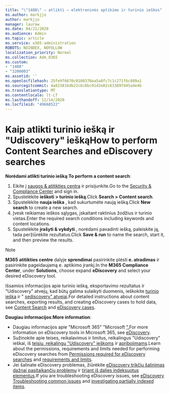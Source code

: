 ```yaml
---
title: "\"1488\" – atlikti – elektroninės aptikimo ir turinio ieškos"
ms.author: markjjo
author: markjjo
manager: lauraw
ms.date: 04/21/2020
ms.audience: Admin
ms.topic: article
ms.service: o365-administration
ROBOTS: NOINDEX, NOFOLLOW
localization_priority: Normal
ms.collection: Adm_O365
ms.custom:
- "1488"
- "3200003"
ms.assetid: ''
ms.openlocfilehash: 25fe9f6670c0108370aa5a8fc7c1c271f6c809a1
ms.sourcegitcommit: 4a82381bdb22cbc8bc91d2e02c633897d45ade4b
ms.translationtype: MT
ms.contentlocale: lt-LT
ms.lasthandoff: 12/14/2020
ms.locfileid: "49668522"
---
```

# <a name="how-to-perform-content-searches-and-ediscovery-searches"></a><span data-ttu-id="4d89c-102">Kaip atlikti turinio iešką ir "Udiscovery" iešką</span><span class="sxs-lookup"><span data-stu-id="4d89c-102">How to perform Content Searches and eDiscovery searches</span></span>

<span data-ttu-id="4d89c-103">**Norėdami atlikti turinio iešką**:</span><span class="sxs-lookup"><span data-stu-id="4d89c-103">**To perform a content search**:</span></span>

1. <span data-ttu-id="4d89c-104">Eikite į [saugos & atitikties centrą](https://protection.office.com) ir prisijunkite.</span><span class="sxs-lookup"><span data-stu-id="4d89c-104">Go to the [Security & Compliance Center](https://protection.office.com) and sign in.</span></span>
2. <span data-ttu-id="4d89c-105">Spustelėkite **ieškoti > turinio iešką**.</span><span class="sxs-lookup"><span data-stu-id="4d89c-105">Click **Search > Content search**.</span></span>
3. <span data-ttu-id="4d89c-106">Spustelėkite **nauja ieška** , kad sukurtumėte naują iešką.</span><span class="sxs-lookup"><span data-stu-id="4d89c-106">Click **New search** to create a new search.</span></span>
4. <span data-ttu-id="4d89c-107">Įvesk reikiamas ieškos sąlygas, įskaitant raktinius žodžius ir turinio vietas.</span><span class="sxs-lookup"><span data-stu-id="4d89c-107">Enter the required search conditions including keywords and content locations.</span></span>
5. <span data-ttu-id="4d89c-108">Spustelėkite **įrašyti & vykdyti** , norėdami pavadinti iešką, paleiskite ją, tada peržiūrėkite rezultatus.</span><span class="sxs-lookup"><span data-stu-id="4d89c-108">Click **Save & run** to name the search, start it, and then preview the results.</span></span>

> [!NOTE]
> <span data-ttu-id="4d89c-109">**M365 atitikties centre** dalyje **sprendimai** pasirinkite plėsti **e. atradimas** ir pasirinkite pageidaujamą e. aptikimo įrankį.</span><span class="sxs-lookup"><span data-stu-id="4d89c-109">In the **M365 Compliance Center**, under **Solutions**, choose expand **eDiscovery** and select your desired eDiscovery tool.</span></span>

<span data-ttu-id="4d89c-110">Išsamios informacijos apie turinio iešką, eksportavimo rezultatus ir "Udiscovery" atvejų, kad būtų galima sulaikyti duomenis, ieškokite [turinio ieška](https://docs.microsoft.com/microsoft-365/compliance/content-search) ir " [sediscovery" atvejai](https://docs.microsoft.com/microsoft-365/compliance/ediscovery-cases).</span><span class="sxs-lookup"><span data-stu-id="4d89c-110">For detailed instructions about content searches, exporting results, and creating eDiscovery cases to hold data, see [Content Search](https://docs.microsoft.com/microsoft-365/compliance/content-search) and [eDiscovery cases](https://docs.microsoft.com/microsoft-365/compliance/ediscovery-cases).</span></span>

<span data-ttu-id="4d89c-111">**Daugiau informacijos**:</span><span class="sxs-lookup"><span data-stu-id="4d89c-111">**More information**:</span></span>

- <span data-ttu-id="4d89c-112">Daugiau informacijos apie "Microsoft 365" "Microsoft [".](https://docs.microsoft.com/microsoft-365/compliance/ediscovery)</span><span class="sxs-lookup"><span data-stu-id="4d89c-112">For more information on eDiscovery tools in Microsoft 365, see [eDiscovery](https://docs.microsoft.com/microsoft-365/compliance/ediscovery).</span></span>
- <span data-ttu-id="4d89c-113">Sužinokite apie teises, reikalavimus ir limitus, reikalingus "Udiscovery" ieškai, iš [teisių, reikalingų "Udiscovery" ieškoms](https://docs.microsoft.com/microsoft-365/compliance/assign-ediscovery-permissions) ir [apribojimams](https://docs.microsoft.com/microsoft-365/compliance/limits-for-content-search).</span><span class="sxs-lookup"><span data-stu-id="4d89c-113">Learn about the permissions, requirements and limits needed for performing eDiscovery searches from [Permissions required for eDiscovery searches](https://docs.microsoft.com/microsoft-365/compliance/assign-ediscovery-permissions) and [requirements and limits](https://docs.microsoft.com/microsoft-365/compliance/limits-for-content-search).</span></span>
- <span data-ttu-id="4d89c-114">Jei šalinate eDiscovery problemas, žiūrėkite [eDiscovery trikčių šalinimas dažnai pasitaikančių problemų](https://docs.microsoft.com/microsoft-365/compliance/ediscovery-troubleshooting-common-issues) ir [tiriant iš dalies indeksuotus elementus](https://docs.microsoft.com/microsoft-365/compliance/investigating-partially-indexed-items-in-ediscovery).</span><span class="sxs-lookup"><span data-stu-id="4d89c-114">If you are troubleshooting eDiscovery issues, see [eDiscovery Troubleshooting common issues](https://docs.microsoft.com/microsoft-365/compliance/ediscovery-troubleshooting-common-issues) and [investigating partially indexed items](https://docs.microsoft.com/microsoft-365/compliance/investigating-partially-indexed-items-in-ediscovery).</span></span>
